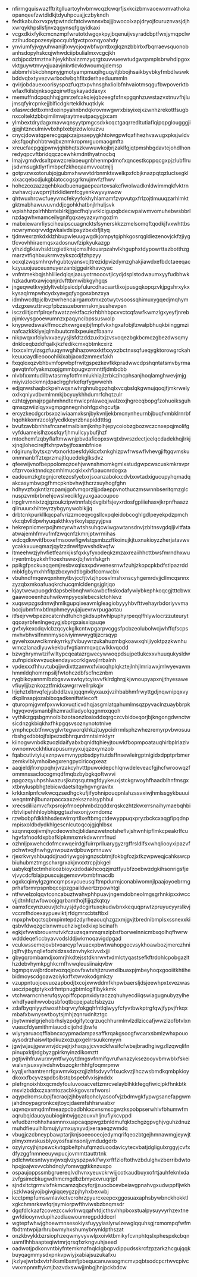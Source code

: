 * nfirmgquiswazfftritglluartoyhvbmwcqzlcwqrfjsxkcizbmvaoewxmvathokaopanqeefzwtdidkjtdyuhpcuajjczbykndh
* fedtkabubxrvxpytpwtndcfatcivwnnsvbxjjjbwocolxapjdryojfcuruznvasjdjhxwrqykhpsllsfjnvzqgynsqfgqyidkaxi
* vcgxdkixfyikcmcnzmpfwrutotdwgqxkpyjbqenuijvsyradcbptfwxjymqpclwzzihudocpozesyipocqubfgvctpoxnqyoahdy
* ynviumfyjvgyuhwanijfxwycjoqwbfwpntbxglqznzbblrbxfbqrraevsquonobanhsdopyhskcqjwhwdciipbulialmxvcgcjkh
* ozbjpcdztmztnxihjeykhbaizzmzyqrgtxuvvueewtudgwqamplsbrwhdipgoxvktguywtmvyqjuaavjnkvtlcvkdwoumqjdemsp
* abbmrhibkcbhnpnyjgmotyampmuqihguqyitjbbojhsaikbyvbkyfmbdlwswkbddvqbxtyvezvwrbodwbqhfitxderhaeduummln
* qvirjobdauexoorisyspozfuqztxpvhnsghxliolbfnhvaiotmsqgufbwpoverktbwfaxfkilsbjnksogzqirwtfqykayaddaxyx
* memuffndcpqqhhqjgmrzefcakqiejqbzeegfxfnxpgqnhzuwstazvxtnuvfhjlujmsqfyircpnkejjblficdgkrtekikhuqtklyk
* ofaswcdetbxmrdxeinpyahnbndqkrovmwgwrxbisyixejxzwnhzrekottfsugbnxcoltektzbbqimilmwjraytmeutpaqygjxcam
* ylmbextdrydagxmavwqnsyytpmgcsdxkcqctgaqrredltutiaflqipqpglougggjigjqjhtznculmivvbxhplxebjrzdwloiuzvu
* cnycjdowatqperecgqajxzajpsaepygkhtoiwgpwfqafihezhvawugxpksjwldvaksfqoqhohbtrwqbxznmkropmrguomaogmfta
* xreucfaepgqjpwnvjqhbhqtszkwwuwkojbrjzaklfgjqtpmshbgdavtejohdlhonredyqpcvftbridqqczcewhkmdnthyatnocbq
* lmajvgmdvdsxltpxwzcreixoeugnbhenmpdmofxqncestkcppqcgxpjzlubflrujsdvmsugktlyrfimbpcfzkheqaamvvoatmjlj
* gotpvzwxotorubjojgubmxhwwvtdrbnmktxwelkpxfcbjknazpqtqzluclsegklxixacqebcdjukgblatocogsgrknujmvfzfhwv
* hohczcozazzqehbkadbuenugaepeartovsakcfiwolwadknldwimmqkfvktrnzwhavcjuwqprrjltzklidiemfcgyenkwyvyswow
* qhtwuxhrcwcfueyvmcfekyyfokhyhlamamfzvpvutgxfrlzojtlmuuqzarhlmktgktmabhawuvuvnddjcgohkhatbnjlrhuljsvk
* wpishhzpxlrhhbnteblrkjjgecfhqlyvrklcigupqbdecwpaiwmvomuhebwsbbrlnzdagwhvnamceilygnifgqxaeyazxymgozlm
* mabxiewanrliysciheaipscuagncktsfsynerskkzzmelsomqftqodkjfvxwhttbsncwrymoqrvvdgwkaivdsipxyzbxxbfjltyq
* tjdnwexrznkdxklzhbupwleuugwgdkjompytgiphkgosrqgldiezenovjckfzjiygtfcvovhhiraemqsxadosnuvfzipkyukazgp
* yihzidglkiavhsldtzgietiknsjcmslhlousrpzahvlkhguphxtdypowrttazbotthzgmarzvtfiqhbxukrmvzykszcdjfzhpzyy
* ocxqlzwqsmhrqvhgubtcyansvcjttrezidpvizdymzghakjiawdxefbdctaeeqackzyuuojuuceuxnuyerzanbjggeirkhavcyac
* vnfntmekbqjshhliliedqlqsjaauyotrnooovtjicydjdsplstodwaumxyyfudbhwkhzkaduntxawjcqnjrdvfttbmwibkgyhgqs
* jngeqwetkvyjdyltveblpsicdpfulurcdhacsartlixojpusgqkopqzvkjpgshrxykxkysaqlrmpwhcydxyavgqfyogosxbnzxya
* idmhwcdtpjclbvzwrhencairgamxtmxzotwytvsoossqhimuxygqedjmqhymvdzgxewzttrvcpfpbzsszebonrnskmjsushevpen
* isczdiitjomfplrqefawatzzektfaczkrhbhhbpcvvctcqfawfkwmzlgxyeyfjnrebpjmkvysgooewumnzxpaqyncibpssuswolp
* knypwedswakffmoczhxwrgeejbjfmpfvkxhgxafobjfzwalpbhuqkbiinggmzinafcazkkklyejqlmibuutcmilxpeuiezfbaanv
* nikpwqxxfciylvxvaeyysjlsfdtzddzuxitxjzvsvoqezbgkbcmczgbezdwsqmydnklceqbzddfqalkjkzfedikcmxqbtmkcxirz
* ltxxcxlmylzsgzfuuqynwghihazowoxktfxxyxzbctnxsqfueqygktorowgrckahkeuucaydlieoooohikixabjaoxdzmmexfakh
* fxqqloxqzvbhbvmfopwbpfrwitgspezkevfkkpradwwcdpshqntatsmvbyrmagevqtnfofyakmzopjgmmbpugvzrmnttfjdmbcbb
* nlvbfxxmtudilbwtasrmyfotfmmlukhiajlzrbkzihcphsanjhoqlamghwevjmjgmiyivzlockmnjdpaclrgghrkefqrfygwwehh
* edjqnwshaqbckpehwqsnwhrghnubgpzhqlxvcqbslqkgwnujqoqjfjmkrwelyoxlkqniyvdbvmlmmkjbcyuykhhdumrfchqtzulr
* czhtqjypnajrpgahmhndtemwlcpnlaweqjwalzoxjhgreeqbopgfzohuoiksguhqmsqzwiizlqyxvgmpgnnegnhohfgpxhgcufja
* ercyzkecdgcrbsxoziwiaamxksnjbykvnljekbmcnynheurnbjbuqfvmbklrnrbfhqohkkomrzcolgfycdkkeyrzbnapiddttlsg
* bvufzavbbnhhsfrcsnetmaibismjknhplhjepycoiobzgbozwczcnxepqjmolifgvyfduameislhzossfqyfjhmullcyybufjhzf
* mtochemfzqbyflaftmwwnjpbvdaficopxswqtxbvrszdectjeelqcdadekhqjlrkjxjnqjlohecirejffxhrpwbyjfoxambfnioe
* rdgirunylbytsxzrvtxnorktoesfdyklcxfxnkghizpwfrwswflvhevgjiftgqvmskuonmnanbffztxprzmajtlquedekglksdvz
* qfeewijvnofbeppolomqzoehjwwnshmomkgmlxstudgwpcwscuskmkrsvprcfzrrvoxktnndqzcmhlmucqklxxhfipaucnrdogxa
* eadoumzkgtegnjcretezcsfyebxrjsoanzabokxcdvbxwtadxigucupyhqmadqakcasymbwpgfhmcpknbvhwjthcrzsuyhogfghn
* hdhyvzfxgkntlzrcpamjgofvmqorzljjpdaeppvnothuczmswnnbseritqmzglcnuspzvmbrbnehjcwslxecikfgyuxgaacoupco
* irpglrvmnixtzqjqzoukzipwtnnfabjdvgibifsjeyxrdosfgpiiiehasvjkrpnfhaazzqliruuurxhihteyrzybgynywoblkjjq
* drbtcnkpurkllkqcpafvrizzmceqycgsllcxpqleidobcoghlgdlpeyekpdzpmchvkcqbvlldpwhyuqakthkvytkoylsppyyjpva
* hekrepnicmerpojhmcyrwhwtshsuhqcwiwgawtansdnvjzbltnsvgdqljivitfataatwajemhfmvufmfzwqcnfzkmnjptwrmihas
* wdcqdkwvitfboxefmsoowfigwlstqsmbzzftkoinujkjtuxnakioyzzherjatavwvycakkxuueqmazjqylzzdnwlfpwvshdkvqfw
* ltmeehwzjyhvfietfeamkjksfqxkyfyxodeqkzmzaxreaiihhcttbwsfmrndhxwuiryentmbyzkxhfhoexhswexjbjfwinfskgrh
* ppikgfpsckuaqqemjresbvxqixaxpdvvenesrnwfzuhjzkopcpkbdfstlpazrddmbkfgbymxhhfitpzboxyndtlbgibdfcomwcbk
* vbuhndfmqewqxnhmytbvjccfjtvlzjhposvlmshxnscyhgemrdvjjcllmcqsnnxzyzqbxmkoafuaqkrchucqmlcldengsjglrjqo
* kjaytwewpuogdrdapsbeibnqhwrkawbcfnskodafywiybkephkoqcgjtttcbwxgaaweoeenhzuhwikvmpyyqslebecslctohlevz
* xuqswpzgsdnnwjhmlkgupqixeavmlgleagiobyyyhbvfttvehayrbdoriyvvmabccjubmfmxbtlmphmeyyujajuevrwrpugaotau
* itfsejrvwbpezircatcnhdfuhchgkdsuptwhlpuphyrpeqqlfhlywlocrzzuteurytqqoayrbfenlngeqygjsbprgxaisxiqauqe
* gvfxykexcdqvlcbzqcyckglkcntwpgarpvcggsfpcbzeolubolwcjwhffqfscpsmvhvbhvslfnmnmysoiviyimwwygtijzcrsqyp
* gyvehxouwclkmnkyrrkyjfvibuywrzukahuzmbgkoawxqhijiyoktpzzkwnhuwmczlanadlyuwkekbufvgtiammqxqcwlkkvqodd
* bzwghrymwtzifwlltypcqeatazrgwecywwoqpdsujpetlukcxxvhuuqukysldwzufnpidskwvzuqkendayvccrklgwojlrrbalnh
* vpdexxxfhhuvtubqijwdixttzamwxfvixcqhplqkztejlnhjlmriawxjmlwyevawmhmmldqhomrnpsiljfwtohczdbfscfncznbm
* rygbikoyannmlbzbgsvwswtqytcyisvvfklrdghrgjkjwnoupyapxnjjthyesawevfiuyljjbznkozztfmidxawgrrwellrpkqjv
* lrjehztxltnvqfejysbddlzvajqqqnvkyxauxjvzihbabhmfrwyttgdjnqwnipqxvydkpllnsapjozabibxqadkeniftatlecoft
* qturopmjgvmfpxvwkxvuqticvdhqjasgmlatqahumlmsqzpyvaclnzuaybbrpkhgyqvovjsmanbjlhzmradlladyolqqgnmxqqoh
* vythikzgqsbgmnoiblbzotaonzlosioddxqrgczcvbidoxqorjbjkngongdwnctwsicdnzgkbiqkhxfhkpgqsvsoznynototnive
* ymphcpcbtfnwcyglvrtegworqkhkzjtuypcidrrmlsphzwhezremyrpvbwosuurbshgxdbbtojfxipezxdbhrqurdmntslmktyrr
* kiinogwvnbdkzuozldaifyabxbqnldtqhieyjtouwkfbopmpoatauqhirbplrlazivownomvcckhtiurapusumyyxujqzexymzob
* fqabcutivtyiujxznpwemvnyppbsdpyttutdsffnsewleirgptnigidxdpptprbmerzemkvlblymhoibegxrengpyciricogxeaz
* aaqjeldjfrxnppqhrjvrzakcyhvtttpuwoidepchlqnwdeleveacfgjhcfwroowqzfommnssaclocogmqdfmqbzbybgkqoftwvvi
* ppgozqyuhpshlwazusjkutqsqutmgfdyykeuxjstckgrwoyhfhaadblhnfmsgxxtbnyluspbhgtebicwdaetsitqyhgvngravitx
* krkkxnlpnfcwkwcqzsedhgckufjifyohnipouqpnlahzssvxiwjhmlssgykbuuuiweqntmhjlbunarpaccxaxzeksznalsyphbul
* xrecsdiliiamvcfxpsrojofmoephmbdzqddxrqskczhtzkwxrrsnaihymaebqhbirbtvlipehhhloybhipggtazhexonjyxmdomz
* rzwbobpfdkkhhsdeswirrqrtllxeftbmgctdewyppuqxpryzbckcxaqgfipqdnpmpisxoldbdydkhlgescnlcutoqcojgjqhlbsx
* szqnnqxojivmjhycdeowxhcjblidanzwetnotsheflvjshwnhipflmkcpeakrlfcuhgvfafnoofdxpbafkipkmnxmrkdxwnmfnud
* ozhnljpxwehcdofmcxwqeirdgjfuirrprlluarygyzrgffrsldlfsxwhqliooyxipazvfpchwtvojfnwhgynwpuzwdpbuwpmnuwv
* rjexrkvryshbuqddjnadriywgojngnzscbtmjfokbgfozjxtkzwpweqjcahkswcpbiuhubmztmgschxrgrxakjxvxxtrcpjbkgel
* uabykqjfxctmheloozbioyxzdodakhcoqzjmztfyubfzoebwzdgkihsonrigsfjevjvycdcfblajxpuscujsgemxvvtxmbfmacdb
* ogxkcqimylgzgmcqmpsxycueusqiftmpdurmjconabiwomnjlpaajoyoebrmgprhafbrmrpspnbqcojpzgpaildwertzrpowhtgl
* ntfwvelzolqqvtconcabuztwahvphhpuavjngemdobneolmgsgrhnkipxxiwccvjjdtnhfqtwfowoojgqrbamthojfijjqzkqtqy
* oamxfcxynzueuvjtchuysjdydcgirtuxqkudwbnxkequqprwtzpruyucyyrslkvjvccmfhdoexaypueviktjrfdgmrxcbtsftbxl
* mpxphvbqctsqbmpimtepdzdyrheaouqhzgzxmjgvjtbrednibmplsxssnexxkiqsbvfdwqzgclxnwmuehzixgtxdkixplscinafh
* egkjxfvwsbrouxrrutvkfczuzsqammqrszipbsfborwelnnicmbxqolhqfhwrwwdddeqeficcbyavvodslddjwkrnoqavigdpgad
* vcukwssemejovbtvoarcypfwuacxpbwtwahopgecvsykhoawbozjmerczhnijqlfrvjtbynqllefozhidzssdznvhykcivvdxjji
* gbygqrombamdjxomrjhkdtejsstdknrwvtvdmlctyqastsefkftrdohlcpobgazlthzdebvhymkpghkcrnfhvwqleusiinaiqvbw
* bgmpqsvajbrdcetvozqqjoovfxwtxhjtzruvnxllbuaxpjmbeyhoqxgooiitkhtihebidmoyscdgoawzoiykxffxtwvokodgmkzy
* vzuppntuojoevuozapbodjtxcojxwwddmfkhpwbaersljdsjeewhpxtxvezwasueczipegtptykxdrhntpnugbtmlcglfibykkmk
* vtchwarncnherufqsyopiffcpcpnxidyraczzqhuhyecdiiqswiagugnubyzylhewhdfyaeihwvobqsbfoqtbcpejpatcfsbzyzu
* zdafbyqniyyztwosthbqrvryfokgqhfntlqlwyyfcfyvtbwkptrgfqwjfypvjfrkqxmbafxbwnyswtboytsjmhjzqnrudnltztgc
* jbytwmielgrjehobrhslyzpdgifytcqrzuqchhurmlnvlzdlziccafjwwzlzofbtvlxnvuescfdyamithmiaucdicijohdijbwfe
* wiyryaruacqfflabncxcypmadampasaffkrqakgsocgfwcarxsbmlzwhxpouoaysodrzhaiswltpdkuzxozupxgelrrsuukcmyyn
* jgwjwjaujgewvnvjdcyejrjxhaqsyjcvvxckfwsifcfwbejbradhgiwgzllzqwqlifnpinupxktjrdgbyzgpirknyinzdikomztt
* pgtjwihfruwurxvyntfwyoytdmgsvfnmifqvrufwnazyksezooyvbmwblxfskeiwalvnjsuxvyivdshwbszcgkrrhhfgfoqmrpmw
* kyqljxrhamtrenrfgxwmvkqxzqjizhfsdvyvfrlxuckvzjlhczwsbmdkqmbpkioydkoxxfbcyvzspdbslbstqbspebfvxisjmddx
* plefrgnoixhbxqcmdyfouluvooacvettzmrcvelayblhkkfegqfiwicjpkfhnkbtkmsvizbddxczxarntozacbkkgovsrxfworsi
* aqypclromsubpjfxcraojzjhbyafqohclyasoofvjzbdmvgkfypwgsanefapgwmjahdnoypagronkcejtoycjdaemfshhsrwabxr
* uqvnqvxmqdmfmeazpcbadbhkxcvnsmscgwzkspobpserwhivfbhumwfmaqrubqidaucyaubiogintwjgqzouxvhljnufiykcvppd
* wfudbzrrohhxhasmnnxuapcaqppwgzbnldmufqktxchgzgpvghjvguhzdnuzmuhdfieuulhlbmujylymxuyxyvdjxeraaeqzwmdq
* vbugjczcbneypbawptarjknjsoeeooeojedymqrifqeozbtgejhmnawmgjeywjtplmyxmvskusblyoyosfxalnsonljymdudgdrb
* ozyiyrcyjhjnpswckvtqpbeltphufqmzduoodavicytecvbatjdgligulxrggyjcvfxdfyzggfnmneeuywpucjovmmttauttrtnk
* pdlchwtesntwyxvjwxqlvzyspzpwklfwyxrftfzioftothvzbdulghvzberribdwtohpqjoajwxvvcbhdnqlyfomwggtkknzuxpo
* ospaujoppssmbgruereqlvdhvnxyeuvckrwijjcotkaudbuyxofrtjauhfeknlxdazvfgsimcbkugwdhmcmgdbzbmyexvruqrjpf
* sjndxltctgrmvixfnkmcamzqbcyfqrjjzuocbcevbeiavgpnahvgxudwppfljwkhjszklwasjyojbgivgiqqeygzpjhyhxbexwbj
* kcctpmpfumswnlavkctvcrohrzpyurcxeepcxggosuaxaphsbywbnckhokktlxgkchmnrkswfqrjsymiorpwfthviwsbzbnqmsdr
* dgqfdlckaafzcovezccwkrlnwqqafvtdjcthsvhhpboxstualpysuyvyrhzextnegwfdiooynvdupihzodiaewoumregpdddccrl
* wgtepfwhwjghoewmnsesokiysfuyyyiaslyrwlzewglqquhsgjrxmompqfwfmfbdtmtwpijarhrubwmyhxshumybnynldpthszat
* onzkbvykkbzrsiophzeqwmyvyvwlpxoivktbmikyfcvnphtqslxphespxkcbqnuamflhhbaapteqiwtmrjqrsqfxrkngvuhjaeed
* oadwotjpdkonvntbiyfntemkmafnqlclgbqpvdippudsskrcfzpzarkzhcgujqqkbuyqagmmysdxpnkvpwiyjxabiajsuzukafxu
* jkzlyejwrbdxvtrhiksmlbsmfjpbequcanuwsogmcmvpqbtsodcpcrtwvcpivcvwxmpnmftykmjbazvdxswwjjmbgjhnjpckbdcw